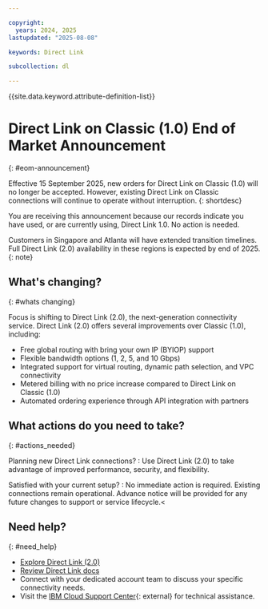```yaml
---

copyright:
  years: 2024, 2025
lastupdated: "2025-08-08"

keywords: Direct Link

subcollection: dl

---
```


{{site.data.keyword.attribute-definition-list}}

# Direct Link on Classic (1.0) End of Market Announcement
{: #eom-announcement}

Effective 15 September 2025, new orders for Direct Link on Classic (1.0) will no longer be accepted. However, existing Direct Link on Classic connections will continue to operate without interruption. 
{: shortdesc}

You are receiving this announcement because our records indicate you have used, or are currently using, Direct Link 1.0. No action is needed. 
 
Customers in Singapore and Atlanta will have extended transition timelines. Full Direct Link (2.0) availability in these regions is expected by end of 2025. 
{: note} 

## What's changing?
{: #whats changing} 

Focus is shifting to Direct Link (2.0), the next-generation connectivity service. Direct Link (2.0) offers several improvements over Classic (1.0), including:

* Free global routing with bring your own IP (BYIOP) support
* Flexible bandwidth options (1, 2, 5, and 10 Gbps) 
* Integrated support for virtual routing, dynamic path selection, and VPC connectivity 
* Metered billing with no price increase compared to Direct Link on Classic (1.0) 
* Automated ordering experience through API integration with partners

## What actions do you need to take? 
{: #actions_needed}
 
Planning new Direct Link connections? 
:    Use Direct Link (2.0) to take advantage of improved performance, security, and flexibility. 

Satisfied with your current setup?
:    No immediate action is required. Existing connections remain operational. Advance notice will be provided for any future changes to support or service lifecycle.< 

## Need help? 
{: #need_help}

* [Explore Direct Link (2.0)](/interconnectivity/direct-link)
* [Review Direct Link docs](/docs/dl) 
* Connect with your dedicated account team to discuss your specific connectivity needs.
* Visit the [IBM Cloud Support Center](ttps://www.ibm.com/cloud/support){: external} for technical assistance.
